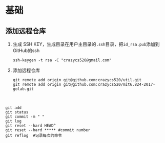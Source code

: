 # 基础

## 添加远程仓库

1. 生成 SSH KEY，生成目录在用户主目录的`.ssh`目录，把`id_rsa.pub`添加到GitHub的ssh

   ```
   ssh-keygen -t rsa -C "crazycs520@gmail.com"
   ```

2. 添加远程仓库

   ```
   git remote add origin git@github.com:crazycs520/util.git
   git remote add origin git@github.com:crazycs520/mit6.824-2017-golab.git

   ```

   ​


```Shell
git add
git status
git commit -m " "
git log
git reset --hard HEAD^
git reset --hard ***** #commit number
git reflog 	#记录每次的命令

```

